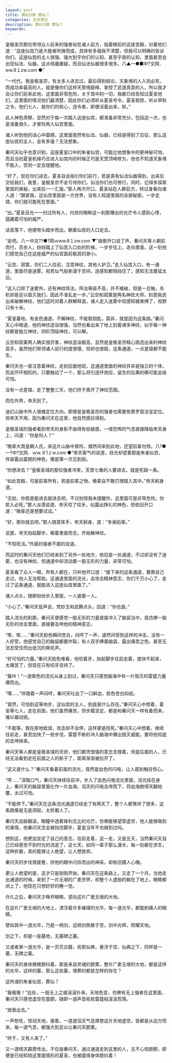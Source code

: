 ```yaml
---
layout: post
title: 第633章 葬仙？
categories: 太古神王
description: 第633章 葬仙？
keywords:
---
```


皇极圣宗那位带领众人前来的强者站在诸人前方，指着眼前的这座宫殿，对着他们道：“这座仙宫乃是大能者所铸而成，具体有多强我不清楚，但我可以明确的告诉你们，这座仙宫的主人很强、强大到乎你们的认知，甚至乎我的认知，里面甚至会出现仙法、仙器，这点毋庸置疑，而且仙法仙器很多很多。八▲一●■中?文网．ww.8１zw.com ●”

“一代代，我皇极圣宗，有太多人进去过，最后得到结论，天象境的人入则必死，而成功率最高的人，就是像你们这样天罡境巅峰、掌控了武道真意的人，所以我才会让你们前来此地，这里面非常危险，关于其中的一切，我都已经告知过夏圣他们，这里面的情况他们最清楚，因此你们必须听从夏圣号令，夏圣若陨，听从宰秋之令，他们七人，是你们的核心，违令者，即便活着出来，斩。”

此人神色肃穆，显然对于每一次踏入这座仙宫，都准备非常充分，包括这一次，也是准备很久，才冒险再入仙宫里面。

诸人听到他的话心中震撼，这里面竟然有仙法、仙器，已经是得到了应征，那么这座仙宫的主人，会有多强？无法想象。

秦问天似乎也意识到，这座夏皇口中的朱雀仙宫，可能比他想象中的更神秘可怕，而且当初夏皇机缘巧合进入仙宫内的时候正巧是天罡顶峰修为，他也不知道天象境不能入，否则一定会提醒他。

“好了，现在你们进去，夏圣自会指引你们前行，若是真有仙法仙器得到，出来后交给我们，我誓，皇极圣宗不会亏待你们，仙法你们也可修行，同时，记得多探索里面的奥秘，出来后一一汇报。”那人再次开口，夏圣站在人群前方，转过身看向诸人道：“跟紧我，这仙宫里面是一方世界，没有人知道里面的全部秘密，一步走错，你们就可能死在里面。”

“出。”夏圣目光一一扫过所有人，内敛的眼眸这一刹那爆出的光芒令人感到心悸，蕴藏着可怕的威严。

话音落下，他便带头踏步而出，朝着仙宫的入口走去。

“走吧。八一中文??●?网ｗww.8１zw.com ▼”曲歌开口说了声，秦问天等人朝前而行，百余人，纷纷踏上了仙宫入口处的阶梯，一步步往上，走向里面，这一刻他们感觉自己在这座威严的仙宫面前极其的渺小。

“云空、寂寞，你们二人往前，注意神纹，其他人护卫。”走入仙宫入口，有一通道，里面尽是迷雾，宛若仙气般弥漫于空间，连感知都阻挡住了，感知无法蔓延太远。

“这入口除了迷雾外，还有神纹阵法，阵法等级不高，并不难破，但是一旦触，杀机却是足以毁灭我们，因此不准乱走一步。”云空和寂寞是两名神纹大师，刻意挑选出来破解神纹，他们这时对着人群解释道，诸人走入迷雾中现感知被束缚了，视野只有十米。

“夏皇墓地，有金色通道，不解神纹，不能取钥匙，莫非，就是因为这条路。”秦问天心中暗道，他的神纹造诣很强，当然也看出来了地上刻着诸多神纹，似乎每一神纹都是独立神纹，四阶顶级神纹，可以解。

云空和寂寞两人确实很厉害，神纹造诣极高，显然是皇极圣宗精心挑选出来的神纹高手，虽然他们带领诸人前行的度很慢，但却也很稳，这条通道，一点差错都不能生。

秦问天也一直注意着神纹，走到后面他现，这通道里面的神纹并非是独立的个体，而且环环相扣的，只要触动了一个，那么将引连环效应，诞生的后果的确可能会级可怕。

没有一点差错，走了整整三天，他们终于离开了神纹范围。

而在外界，帝天到了。

迷幻山脉中外人很难定位方向，即便是皇极圣宗的强者也需要依靠罗盘法宝定位，但帝天不用，因为秦问天在这里，他自然感应得到。

皇极圣域的强者看到帝天的身影不由得有些疑惑，一缕恐怖的气息直接降临帝天身上，问道：“你是何人？”

“晚辈大周皇朝人氏，来这片山脉中冒险，偶然间来到此地，还望前辈勿怪。八?●一?中?文网．ｗw.８1ｚw.com ●”帝天客气的说道，目光却望着那座朱雀仙宫，佯装露出震撼的神色，像是第一次见到般。

“你想进去？”皇极圣域的那位强者冷笑，天罡七重的人要进去，就是死路一条。

“如此宫殿，可是前辈所有，若是前辈之物，晚辈自不敢打搅踏入其中。”帝天躬身道。

“无妨，你若是能进去就进去吧，不过别怪我未提醒你，这里面可是非常危险，你若入必死。”那人淡漠说道，帝天咬了咬牙，似露出挣扎的神色，但依旧开口道：“晚辈还是想要试试。”

“好，那你就去吧。”那人随意挥手，帝天躬身，道：“多谢前辈。”

说罢，帝天抬起脚步，朝着里面而去，开始解神纹。

“不知死活。”外面的强者不屑的说道。

而这时的秦问天他们已经来到了另外一处地方，依旧是一处通道，不过却没有了迷雾，也没有神纹，但通道中却流动着一股无形的力量，非常可怕。

夏圣看了众人一眼，所有人都在，只听他开口道：“接下来的这条通道，要靠自己走过，他人无法帮助，这通道里面的流光，会攻击精神意志，你们千万小心了，走过了这条通道，就能进入这座仙宫里面了。”

诸人点头，随即纷纷步入里面，一人接着一人。

“小心了。”秦问天低声说，梵妙玉和武腾点头，回道：“你也是。”

踏入流光的刹那，秦问天便感觉一股无形的力量直接冲入了脑袋当中，竟仿佛一股无形的攻击里面，直接要击垮他的精神意志。

“嘭、嘭……”秦问天脸色瞬间苍白，闷哼了一声，遽然间受到这样的冲击，没有一人好受，他感觉自己的脑袋都要炸裂，有人双手捧着脑袋，露出痛苦之色，甚至无法忍受住而出低沉的嘶吼声。

“好可怕的力量。”秦问天脸色难看，他咬着牙，抬起脚步往前走着，度快不起来，太痛苦了，但现在只有咬牙坚持了。

“轰咔！”一道紫色的流光从身上刮过，秦问天只感觉脑海中有一片毁灭的雷霆力量爆而出。

“噗……”伴随着一声闷哼，秦问天吐出了一口鲜血，脸色苍白如纸。

“竟然，可怕到这等地步，这仙宫的主人，到底是什么存在。”秦问天心中想着，夏圣等七人，走在前面，他们虽然痛苦，但步履坚定，都是和秦问天一样有备而来，难以被动摇。

“不能等，我在原地耽误，攻击却不会停，这样更是找死。”秦问天心中想着，继续往前走，甚至加快了一些步伐，雷霆不断的冲入脑海中爆出毁灭威能，要将他彻底的击垮掉来。

秦问天等人都是皇极圣域的天骄，他们都凭借强的意志支撑着，但是后面的人，已经无法看到走在前面之人的影子了，距离渐渐被拉开了。

“这又是什么？”秦问天看着前面的流光，竟然是血色的闪电，让人感到触目惊心。

“呼……”深吸口气，秦问天继续往前冲，步入了血色闪电流光里面，流光挂在身上，秦问天的脑袋里面化作一片血海，滔天的闪电击垮而下，将血海掀得天翻地覆，太过可怕。

“不能停下。”秦问天在这条流光通道已经走了有两天了，整个人都憔悴了很多，这条路像是无底洞般，太折磨人了。

秦问天血脉翻滚，眼瞳中透着锋利无比的光芒，仿佛能够望穿虚空，他人能够做到的事情，他秦问天怎会被挡住脚步，夏皇当年不也做到过吗。

想到这，他更加坚定了自己的意志，往前走着，这一走，又是五天，当然秦问天自己已经感觉不到时光的流逝了，这七天，如同一辈子那么漫长，每一刻都在求生，这种折磨，真的能够让人绝望，让人想放弃。

秦问天的步伐很疲惫，但他的眼中闪烁而出的神采，却依旧摄人心魄。

更让人绝望的是，这才只是刚刚开始，秦问天在这条路上，又走了一个月，当他走出通道的时候，来到了一片无垠的广袤世界，却整个人虚脱的躺在了地上，眼睛都闭上了，他现在只想好好的睡一觉。

许久之后，秦问天才睁开眼睛，望向这片广袤无垠的大地。

在这片广袤无垠的大地上，漂浮着许多璀璨的光华，每一道光华，都能刺痛人的眼睛。

譬如其中一道光华，乃是一柄剑，这柄剑倒悬于空，剑中光辉，照耀天地。

剑之下，却是一座墓地，无墓碑之墓。

又或者某一道光华，是一页页古籍，宛若仙典，悬浮于空，仙典之下，同样是一墓，无碑之墓。

秦问天的身体微微颤抖着，那是来自灵魂的颤栗，整片广袤无垠的大地，都是这样的光华，这样的墓，那么这些墓，埋葬的都是怎样的存在？

这所谓的朱雀仙宫，葬仙？

“轰隆隆！”远处，一股无上之威滚滚扑来，天地色变，仿佛有无上强者在这里面，秦问天只感觉虚空在震颤，随即一道声音宛若雷霆般滚滚而落。

“放我出去。”

一声怒吼，惊动天地，接着，一道道滔天气息席卷这片天地虚空，皆都是从远方而来，每一道气息，都强大到足以让秦问天颤栗。

“终于，又有人来了。”

又一道晴天霹雳传出，不仅是秦问天，通过通道走到这里的人，无不心惊胆颤，即便是已经知晓这里面情形的夏圣，也被震得身体颤抖着！
